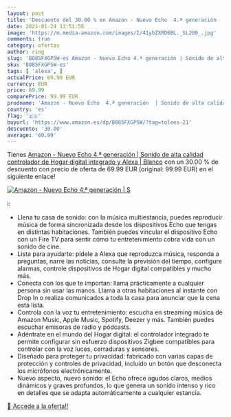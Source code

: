 ```yaml
---
layout: post
title: 'Descuento del 30.00 % en Amazon - Nuevo Echo  4.ª generación  | S'
date: 2021-01-24 13:51:56
image: 'https://m.media-amazon.com/images/I/41ybZXRD6BL._SL200_.jpg'
comments: true
category: ofertas
author: ring
slug: 'B085FXGP5W-es Amazon - Nuevo Echo 4.ª generación | Sonido de alta...'
sku: 'B085FXGP5W-es'
tags: [ 'alexa', ]
actualPrice: 69.99 EUR
currency: EUR
price: 69.99
comparePrice: 99.99 EUR
prodname: 'Amazon - Nuevo Echo  4.ª generación  | Sonido de alta calidad  controlador de Hogar digital integrado y Alexa | Blanco'
country: 'es'
flag: '🇪🇸'
buyurl: 'https://www.amazon.es/dp/B085FXGP5W/?tag=tolees-21'
descuento: '30.00'
average: '69.99'
---
```


Tienes [Amazon - Nuevo Echo  4.ª generación  | Sonido de alta calidad  controlador de Hogar digital integrado y Alexa | Blanco](https://www.amazon.es/dp/B085FXGP5W/?tag=tolees-21) con un 30.00 % de descuento con precio de oferta de 69.99 EUR (original: 99.99 EUR) en el siguiente enlace!

[![Amazon - Nuevo Echo  4.ª generación  | S](https://m.media-amazon.com/images/I/41ybZXRD6BL._SL200_.jpg)](https://www.amazon.es/dp/B085FXGP5W/?tag=tolees-21)

ℹ️:

- Llena tu casa de sonido: con la música multiestancia, puedes reproducir música de forma sincronizada desde los dispositivos Echo que tengas en distintas habitaciones. También puedes vincular el dispositivo Echo con un Fire TV para sentir cómo tu entretenimiento cobra vida con un sonido de cine.
- Lista para ayudarte: pídele a Alexa que reproduzca música, responda a preguntas, narre las noticias, consulte la previsión del tiempo, configure alarmas, controle dispositivos de Hogar digital compatibles y mucho más.
- Conecta con los que te importan: llama prácticamente a cualquier persona sin usar las manos. Llama a otras habitaciones al instante con Drop In o realiza comunicados a toda la casa para anunciar que la cena está lista.
- Controla con la voz tu entretenimiento: escucha en streaming música de Amazon Music, Apple Music, Spotify, Deezer y más. También puedes escuchar emisoras de radio y pódcasts.
- Adéntrate en el mundo del Hogar digital: el controlador integrado te permite configurar sin esfuerzo dispositivos Zigbee compatibles para controlar con la voz luces, cerraduras y sensores.
- Diseñado para proteger tu privacidad: fabricado con varias capas de protección y controles de privacidad, incluido un botón que desconecta los micrófonos electrónicamente.
- Nuevo aspecto, nuevo sonido: el Echo ofrece agudos claros, medios dinámicos y graves profundos, lo que genera un sonido intenso y rico en detalles que se adapta automáticamente a cualquier estancia.

[🛒 Accede a la oferta!!](https://www.amazon.es/dp/B085FXGP5W/?tag=tolees-21)
